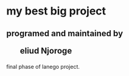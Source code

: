<h1>my best big project </h1>
<h2>programed and maintained by <ul>eliud Njoroge</ul> </h2>
final phase of lanego project.
